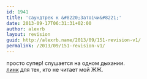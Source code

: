 ```yaml
---
id: 1941
title: 'саундтрек к &#8220;Затоічи&#8221;'
date: 2013-09-17T06:31:31+02:00
author: alexrb
layout: revision
guid: http://alexrb.name/2013/09/151-revision-v1/
permalink: /2013/09/151-revision-v1/
---
```

просто супер! слушается на одном дыхании.  
<a href="http://www.zatoichi.ru/music.asp" target="_blank">линк</a> для тех, кто не читает мой ЖЖ.